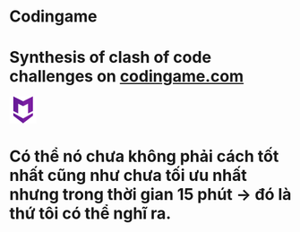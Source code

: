 # Codingame
# Synthesis of clash of code challenges on [codingame.com](https://www.codingame.com)
![alt text](https://github.com/adam-p/markdown-here/raw/master/src/common/images/icon48.png "Logo Title Text 1")
# Có thể nó chưa không phải cách tốt nhất cũng như chưa tối ưu nhất nhưng trong thời gian 15 phút -> đó là thứ tôi có thể nghĩ ra.
